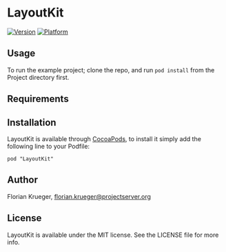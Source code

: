 # LayoutKit

[![Version](http://cocoapod-badges.herokuapp.com/v/LayoutKit/badge.png)](http://cocoadocs.org/docsets/LayoutKit)
[![Platform](http://cocoapod-badges.herokuapp.com/p/LayoutKit/badge.png)](http://cocoadocs.org/docsets/LayoutKit)

## Usage

To run the example project; clone the repo, and run `pod install` from the Project directory first.

## Requirements

## Installation

LayoutKit is available through [CocoaPods](http://cocoapods.org), to install
it simply add the following line to your Podfile:

    pod "LayoutKit"

## Author

Florian Krueger, florian.krueger@projectserver.org

## License

LayoutKit is available under the MIT license. See the LICENSE file for more info.

